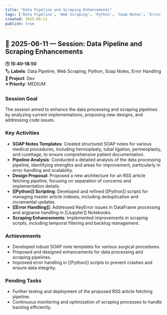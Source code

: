 ```yaml
---
title: "Data Pipeline and Scraping Enhancements"
tags: ['Data Pipeline', 'Web Scraping', 'Python', 'Soap Notes', 'Error Handling']
created: 2025-06-11
publish: true
---
```


## 📅 2025-06-11 — Session: Data Pipeline and Scraping Enhancements

**🕒 15:40–18:50**  
**🏷️ Labels**: Data Pipeline, Web Scraping, Python, Soap Notes, Error Handling  
**📂 Project**: Dev  
**⭐ Priority**: MEDIUM  


### Session Goal
The session aimed to enhance the data processing and scraping pipelines by analyzing current implementations, proposing new designs, and addressing code issues.

### Key Activities
- **SOAP Notes Templates**: Created structured SOAP notes for various medical procedures, including hernioplasty, tubal ligation, perineoplasty, and curettage, to ensure comprehensive patient documentation.
- **Pipeline Analysis**: Conducted a detailed analysis of the data processing pipeline, identifying strengths and areas for improvement, particularly in error handling and scalability.
- **Design Proposal**: Proposed a new architecture for an RSS article fetching pipeline, focusing on separation of concerns and implementation details.
- **[[Python]] Scripting**: Developed and refined [[Python]] scripts for managing master article indexes, including deduplication and incremental updates.
- **[[Error Handling]]**: Addressed KeyError issues in DataFrame processing and argparse handling in [[Jupyter]] Notebooks.
- **Scraping Enhancements**: Implemented improvements in scraping scripts, including temporal filtering and backlog management.

### Achievements
- Developed robust SOAP note templates for various surgical procedures.
- Proposed and designed enhancements for data processing and scraping pipelines.
- Improved error handling in [[Python]] scripts to prevent crashes and ensure data integrity.

### Pending Tasks
- Further testing and deployment of the proposed RSS article fetching pipeline.
- Continuous monitoring and optimization of scraping processes to handle backlog efficiently.

